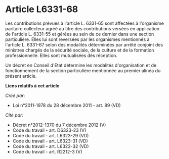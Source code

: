 # Article L6331-68

Les  contributions prévues à l'article L. 6331-65 sont affectées à  l'organisme paritaire collecteur agréé au titre des
contributions  versées en application de l'article L. 6331-55 et gérées au sein de ce  dernier dans une section particulière.
Elles lui sont reversées par les  organismes mentionnés à l'article L. 6331-67 selon des modalités  déterminées par arrêté
conjoint des ministres chargés de la sécurité  sociale, de la culture et de la formation professionnelle. Elles sont
mutualisées dès réception. 

Un décret en Conseil  d'Etat détermine les modalités d'organisation et de fonctionnement de la  section particulière
mentionnée au premier alinéa du présent article.

**Liens relatifs à cet article**

_Créé par_:

  - Loi n°2011-1978 du 28 décembre 2011 - art. 89 (VD)

_Cité par_:

  - Décret n°2012-1370 du 7 décembre 2012 (V)
  - Code du travail - art. D6323-23 (V)
  - Code du travail - art. L6323-29 (VD)
  - Code du travail - art. L6323-31 (VD)
  - Code du travail - art. L6323-32 (VD)
  - Code du travail - art. R2212-3 (V)
